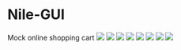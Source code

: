 # Nile-GUI
Mock online shopping cart 
<img src = "MainPage.png"> 
<img src = "FindItem.png"> 
<img src = "ItemNotFound.png"> 
<img src = "LowStock.png"> 
<img src = "NoStock.png"> 
<img src = "ItemAdded.png"> 
<img src = "cart.png"> 
<img src = "Receipt.png"> 
